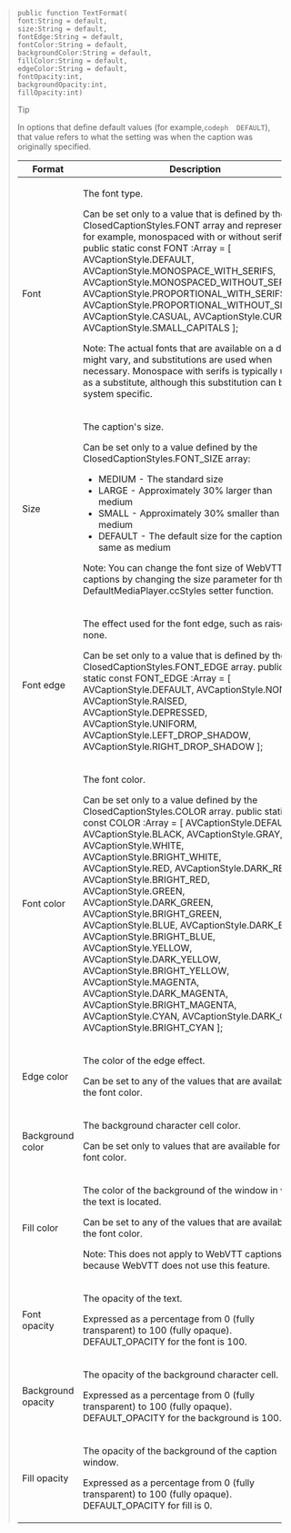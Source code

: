 ---
---

>```
>public function TextFormat( 
> font:String = default, 
> size:String = default, 
> fontEdge:String = default, 
> fontColor:String = default, 
> backgroundColor:String = default, 
> fillColor:String = default, 
> edgeColor:String = default, 
> fontOpacity:int, 
> backgroundOpacity:int, 
> fillOpacity:int)
>```
>
>>[!TIP]
>>
>>In options that define default values (for example,`codeph  DEFAULT`), that value refers to what the setting was when the caption was originally specified.
>
><table frame="all" colsep="1" rowsep="1" id="table_87205DEFEE384AF4AF83952B15E18A42"> 
 <tgroup cols="2" colsep="1" rowsep="1" class="FormatA"> 
  <colspec colnum="1" colname="1" colwidth="25*" /> 
  <colspec colnum="2" colname="2" colwidth="75*" /> 
  <thead> 
   <tr rowsep="1"> 
    <th colname="1" class="entry"> Format </th> 
    <th colname="2" class="entry"> Description </th> 
   </tr> 
  </thead> 
  <tbody> 
   <tr rowsep="1"> 
    <td colname="1"> Font </td> 
    <td colname="2"> <p>The font type.</p> <p>Can be set only to a value that is defined by the <span class="codeph"> ClosedCaptionStyles.FONT </span> array and represents, for example, monospaced with or without serifs. 
      <codeblock class="syntax actionscript">
        public static const FONT :Array = [ 
        AVCaptionStyle.DEFAULT, 
        AVCaptionStyle.MONOSPACE_WITH_SERIFS, 
        AVCaptionStyle.MONOSPACED_WITHOUT_SERIFS, 
        AVCaptionStyle.PROPORTIONAL_WITH_SERIFS, 
        AVCaptionStyle.PROPORTIONAL_WITHOUT_SERIFS, 
        AVCaptionStyle.CASUAL, 
        AVCaptionStyle.CURSIVE, 
        AVCaptionStyle.SMALL_CAPITALS 
        ]; 
      </codeblock> </p> <p type="tip">Note:  The actual fonts that are available on a device might vary, and substitutions are used when necessary. Monospace with serifs is typically used as a substitute, although this substitution can be system specific. </p> </td> 
   </tr> 
   <tr rowsep="1"> 
    <td colname="1"> Size </td> 
    <td colname="2"> <p>The caption's size.</p> <p> Can be set only to a value defined by the <span class="codeph"> ClosedCaptionStyles.FONT_SIZE </span> array: 
      <ul compact="yes" id="ul_544BFC7A46474A74839477108F1AB1E9"> 
       <li id="li_A592ED46B8DF4D8FAD7AF3BD931A712B"> <span class="codeph"> MEDIUM </span> - The standard size </li> 
       <li id="li_4F8CEDE54965430EB707DD3D5B2E3F87"> <span class="codeph"> LARGE </span> - Approximately 30% larger than medium </li> 
       <li id="li_D78D823883F54D869118BAB58257E377"> <span class="codeph"> SMALL </span> - Approximately 30% smaller than medium </li> 
       <li id="li_9299C13408584A38835F8D91BD048083"> <span class="codeph"> DEFAULT </span> - The default size for the caption; the same as medium </li> 
      </ul></p> <p type="tip">Note:  You can change the font size of WebVTT captions by changing the size parameter for the <span class="codeph"> DefaultMediaPlayer.ccStyles setter </span> function. </p> </td> 
   </tr> 
   <tr rowsep="1"> 
    <td colname="1"> Font edge </td> 
    <td colname="2"> <p>The effect used for the font edge, such as raised or none.</p> <p>Can be set only to a value that is defined by the <span class="codeph"> ClosedCaptionStyles.FONT_EDGE </span> array. 
      <codeblock class="syntax actionscript">
        public static const FONT_EDGE :Array = [ 
        AVCaptionStyle.DEFAULT, 
        AVCaptionStyle.NONE, 
        AVCaptionStyle.RAISED, 
        AVCaptionStyle.DEPRESSED, 
        AVCaptionStyle.UNIFORM, 
        AVCaptionStyle.LEFT_DROP_SHADOW, 
        AVCaptionStyle.RIGHT_DROP_SHADOW 
        ]; 
      </codeblock> </p> </td> 
   </tr> 
   <tr rowsep="1"> 
    <td colname="1"> Font color </td> 
    <td colname="2"> <p>The font color.</p> <p>Can be set only to a value defined by the <span class="codeph"> ClosedCaptionStyles.COLOR </span> array. 
      <codeblock class="syntax actionscript">
        public static const COLOR :Array = [ 
        AVCaptionStyle.DEFAULT, 
        AVCaptionStyle.BLACK, 
        AVCaptionStyle.GRAY, 
        AVCaptionStyle.WHITE, 
        AVCaptionStyle.BRIGHT_WHITE, 
        AVCaptionStyle.RED, 
        AVCaptionStyle.DARK_RED, 
        AVCaptionStyle.BRIGHT_RED, 
        AVCaptionStyle.GREEN, 
        AVCaptionStyle.DARK_GREEN, 
        AVCaptionStyle.BRIGHT_GREEN, 
        AVCaptionStyle.BLUE, 
        AVCaptionStyle.DARK_BLUE, 
        AVCaptionStyle.BRIGHT_BLUE, 
        AVCaptionStyle.YELLOW, 
        AVCaptionStyle.DARK_YELLOW, 
        AVCaptionStyle.BRIGHT_YELLOW, 
        AVCaptionStyle.MAGENTA, 
        AVCaptionStyle.DARK_MAGENTA, 
        AVCaptionStyle.BRIGHT_MAGENTA, 
        AVCaptionStyle.CYAN, 
        AVCaptionStyle.DARK_CYAN, 
        AVCaptionStyle.BRIGHT_CYAN ]; 
      </codeblock></p> </td> 
   </tr> 
   <tr rowsep="1"> 
    <td colname="1"> Edge color </td> 
    <td colname="2"> <p>The color of the edge effect.</p> <p>Can be set to any of the values that are available for the font color.</p> </td> 
   </tr> 
   <tr rowsep="1"> 
    <td colname="1"> Background color </td> 
    <td colname="2"> <p>The background character cell color.</p> <p>Can be set only to values that are available for the font color.</p> </td> 
   </tr> 
   <tr rowsep="1"> 
    <td colname="1"> Fill color </td> 
    <td colname="2"> <p>The color of the background of the window in which the text is located.</p> <p>Can be set to any of the values that are available for the font color.</p> <p type="important">Note:  This does not apply to WebVTT captions, because WebVTT does not use this feature. </p> </td> 
   </tr> 
   <tr rowsep="1"> 
    <td colname="1"> Font opacity </td> 
    <td colname="2"> <p>The opacity of the text.</p> <p>Expressed as a percentage from 0 (fully transparent) to 100 (fully opaque). <span class="codeph"> DEFAULT_OPACITY </span> for the font is 100. </p> </td> 
   </tr> 
   <tr rowsep="1"> 
    <td colname="1"> Background opacity </td> 
    <td colname="2"> <p>The opacity of the background character cell.</p> <p>Expressed as a percentage from 0 (fully transparent) to 100 (fully opaque). <span class="codeph"> DEFAULT_OPACITY </span> for the background is 100. </p> </td> 
   </tr> 
   <tr rowsep="1"> 
    <td colname="1"> Fill opacity </td> 
    <td colname="2"> <p>The opacity of the background of the caption window.</p> <p>Expressed as a percentage from 0 (fully transparent) to 100 (fully opaque). <span class="codeph"> DEFAULT_OPACITY </span> for fill is 0. </p> </td> 
   </tr> 
  </tbody> 
 </tgroup> 
</table>

>
